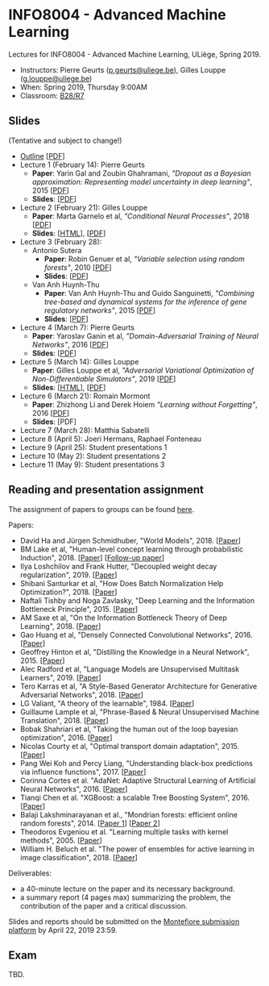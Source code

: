 # INFO8004 - Advanced Machine Learning

Lectures for INFO8004 - Advanced Machine Learning, ULiège, Spring 2019.

- Instructors:  Pierre Geurts ([p.geurts@uliege.be](mailto:g.louppe@uliege.be)), Gilles Louppe ([g.louppe@uliege.be](mailto:g.louppe@uliege.be))
- When: Spring 2019, Thursday 9:00AM
- Classroom: [B28/R7](https://www.campus.uliege.be/cms/c_5119631/fr/r7-montefiore)

## Slides

(Tentative and subject to change!)

- [Outline](https://glouppe.github.io/info8004-advanced-machine-learning/?p=outline.md) [[PDF](https://glouppe.github.io/info8004-advanced-machine-learning/pdf/outline.pdf)]
- Lecture 1 (February 14): Pierre Geurts
    - **Paper**: Yarin Gal and Zoubin Ghahramani, _"Dropout as a Bayesian approximation: Representing model uncertainty in deep learning"_, 2015 [[PDF](http://proceedings.mlr.press/v48/gal16.pdf)]
    - **Slides**: [[PDF](https://glouppe.github.io/info8004-advanced-machine-learning/pdf/lec1.pdf)]
- Lecture 2 (February 21): Gilles Louppe
    - **Paper**: Marta Garnelo et al, _"Conditional Neural Processes"_, 2018 [[PDF](https://arxiv.org/abs/1807.01613)]
    - **Slides**: [[HTML](https://glouppe.github.io/info8004-advanced-machine-learning/?p=lecture2.md)], [[PDF](https://glouppe.github.io/info8004-advanced-machine-learning/pdf/lec2.pdf)]
- Lecture 3 (February 28):
    - Antonio Sutera
        - **Paper**: Robin Genuer et al, _"Variable selection using random forests"_, 2010 [[PDF](https://www.sciencedirect.com/science/article/pii/S0167865510000954)]
        - **Slides**: [[PDF](https://glouppe.github.io/info8004-advanced-machine-learning/pdf/lec3-antonio.pdf)]
    - Van Anh Huynh-Thu
        - **Paper**: Van Anh Huynh-Thu and Guido Sanguinetti, _"Combining tree-based and dynamical systems for the inference of gene regulatory networks"_, 2015 [[PDF](https://academic.oup.com/bioinformatics/article/31/10/1614/176842)]
        - **Slides**: [[PDF](https://glouppe.github.io/info8004-advanced-machine-learning/pdf/lec3-vananh.pdf)]
- Lecture 4 (March 7): Pierre Geurts
    - **Paper**: Yaroslav Ganin et al, _"Domain-Adversarial Training of Neural Networks"_, 2016 [[PDF](http://jmlr.org/papers/v17/15-239.html)]
    - **Slides**: [[PDF](https://glouppe.github.io/info8004-advanced-machine-learning/pdf/lec4.pdf)]
- Lecture 5 (March 14): Gilles Louppe
    - **Paper**: Gilles Louppe et al, _"Adversarial Variational Optimization of Non-Differentiable Simulators"_, 2019 [[PDF](https://arxiv.org/abs/1707.07113)]
    - **Slides**: [[HTML](https://glouppe.github.io/info8004-advanced-machine-learning/?p=lecture5.md)], [[PDF](https://glouppe.github.io/info8004-advanced-machine-learning/pdf/lec5.pdf)]
- Lecture 6 (March 21): Romain Mormont
    - **Paper**: Zhizhong Li and Derek Hoiem _"Learning without Forgetting"_, 2016 [[PDF](https://arxiv.org/abs/1606.09282)]
    - **Slides**: [PDF]
- Lecture 7 (March 28): Matthia Sabatelli
- Lecture 8 (April 5): Joeri Hermans, Raphael Fonteneau
- Lecture 9 (April 25): Student presentations 1
- Lecture 10 (May 2): Student presentations 2
- Lecture 11 (May 9): Student presentations 3

## Reading and presentation assignment

The assignment of papers to groups can be found [here](https://github.com/glouppe/info8004-advanced-machine-learning/blob/master/readings.ipynb).

Papers:

- David Ha and Jürgen Schmidhuber, "World Models", 2018.
[[Paper](https://arxiv.org/abs/1803.10122)]
- BM Lake et al, "Human-level concept learning through probabilistic Induction", 2018.
[[Paper](https://www.ncbi.nlm.nih.gov/pubmed/26659050)] [[Follow-up paper](https://cims.nyu.edu/~brenden/1902.03477.pdf)]
- Ilya Loshchilov and Frank Hutter, "Decoupled weight decay regularization", 2019.
[[Paper](https://arxiv.org/abs/1711.05101)]
- Shibani Santurkar et al, "How Does Batch Normalization Help Optimization?", 2018.
[[Paper](http://papers.nips.cc/paper/7515-how-does-batch-normalization-help-optimization.pdf)]
- Naftali Tishby and Noga Zavlasky, "Deep Learning and the Information Bottleneck Principle", 2015.
[[Paper](https://arxiv.org/abs/1503.02406)]
- AM Saxe et al, "On the Information Bottleneck Theory of Deep Learning", 2018.
[[Paper](https://openreview.net/forum?id=ry_WPG-A-)]
- Gao Huang et al, "Densely Connected Convolutional Networks", 2016.
[[Paper](https://arxiv.org/abs/1608.06993)]
- Geoffrey Hinton et al, "Distilling the Knowledge in a Neural Network", 2015.
[[Paper](https://arxiv.org/pdf/1503.02531.pdf)]
- Alec Radford et al, "Language Models are Unsupervised Multitask Learners", 2019.
[[Paper](https://d4mucfpksywv.cloudfront.net/better-language-models/language_models_are_unsupervised_multitask_learners.pdf)]
- Tero Karras et al, "A Style-Based Generator Architecture for Generative Adversarial Networks", 2018.
[[Paper](https://arxiv.org/abs/1812.04948)]
- LG Valiant, "A theory of the learnable", 1984.
[[Paper](http://www.montefiore.ulg.ac.be/~geurts/Cours/AML/Readings/Valiant.pdf)]
- Guillaume Lample et al, "Phrase-Based & Neural Unsupervised Machine Translation", 2018.
[[Paper](https://arxiv.org/abs/1804.07755)]
- Bobak Shahriari et al, "Taking the human out of the loop bayesian optimization", 2016.
[[Paper](https://www.cs.ox.ac.uk/people/nando.defreitas/publications/BayesOptLoop.pdf)]
- Nicolas Courty et al, "Optimal transport domain adaptation", 2015.
[[Paper](https://arxiv.org/pdf/1507.00504.pdf)]
- Pang Wei Koh and Percy Liang, "Understanding black-box predictions via influence functions", 2017.
[[Paper](https://arxiv.org/pdf/1703.04730.pdf)]
- Corinna Cortes et al. "AdaNet: Adaptive Structural Learning of Artificial Neural Networks", 2016.
[[Paper](https://arxiv.org/pdf/1607.01097.pdf)]
- Tianqi Chen et al. "XGBoost: a scalable Tree Boosting System", 2016.
[[Paper](https://www.kdd.org/kdd2016/papers/files/rfp0697-chenAemb.pdf)]
- Balaji Lakshminarayanan et al., "Mondrian forests: efficient online random forests", 2014.
[[Paper 1](https://arxiv.org/abs/1406.2673)]
[[Paper 2](https://arxiv.org/abs/1506.03805)]
- Theodoros Evgeniou et al. "Learning multiple tasks with kernel methods", 2005.
[[Paper](http://www.jmlr.org/papers/volume6/evgeniou05a/evgeniou05a.pdf)]
- William H. Beluch et al. "The power of ensembles for active learning in image classification", 2018.
[[Paper](http://openaccess.thecvf.com/content_cvpr_2018/papers/Beluch_The_Power_of_CVPR_2018_paper.pdf)]

Deliverables:
- a 40-minute lecture on the paper and its necessary background.
- a summary report (4 pages max) summarizing the problem, the contribution of the paper and a critical discussion.

Slides and reports should be submitted on the [Montefiore submission platform](https://submit.montefiore.ulg.ac.be/) by April 22, 2019 23:59.


## Exam

TBD.
